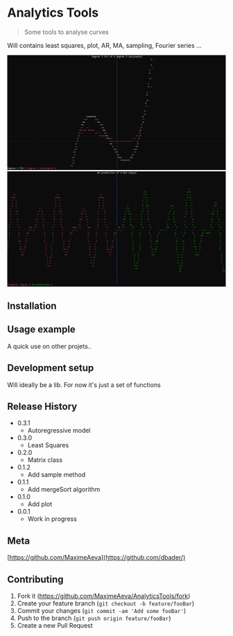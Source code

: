 # Analytics Tools
> Some tools to analyse curves

Will contains least squares, plot, AR, MA, sampling, Fourier series ...

![Hey!](https://github.com/MaximeAeva/AnalyticsTools/blob/master/res/hello.PNG)
![Hey!](https://github.com/MaximeAeva/AnalyticsTools/blob/master/res/hello2.PNG)

## Installation


## Usage example

A quick use on other projets..

## Development setup

Will ideally be a lib. For now it's just a set of functions

## Release History

* 0.3.1
    * Autoregressive model
* 0.3.0
    * Least Squares
* 0.2.0
    * Matrix class
* 0.1.2
    * Add sample method
* 0.1.1
    * Add mergeSort algorithm
* 0.1.0
    * Add plot
* 0.0.1
    * Work in progress

## Meta

[https://github.com/MaximeAeva](https://github.com/dbader/)

## Contributing

1. Fork it (<https://github.com/MaximeAeva/AnalyticsTools/fork>)
2. Create your feature branch (`git checkout -b feature/fooBar`)
3. Commit your changes (`git commit -am 'Add some fooBar'`)
4. Push to the branch (`git push origin feature/fooBar`)
5. Create a new Pull Request
